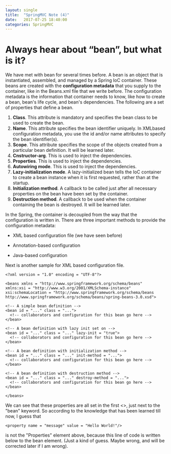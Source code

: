 ```yaml
---
layout: single
title:  "SpringMVC Note (4)"
date:   2017-07-25 18:40:00
categories: SpringMVC
---
```


# Always hear about “bean”, but what is it? #

We have met with bean for several times before. A bean is an object that is instantiated, assembled, and managed by a Spring IoC container. These beans are created with the **configuration metadata** that you supply to the container, like in the Beans.xml file that we write before. The configuration metadata is the information that container needs to know, like how to create a bean, bean's life cycle, and bean's dependencies. The following are a set of properties that define a bean.

1. **Class**. This attribute is mandatory and specifies the bean class to be used to create the bean.
2. **Name**. This attribute specifies the bean identifier uniquely. In XMLbased configuration metadata, you use the id and/or name attributes to specify the bean identifier(s).
3. **Scope**. This attribute specifies the scope of the objects created from a particular bean definition. It will be learned later.
4. **Cnstructor-arg**. This is used to inject the dependencies.
5. **Properties**. This is used to inject the dependencies.
6. **Autowiring mode**. This is used to inject the dependencies.
7. **Lazy-initialization mode**. A lazy-initialized bean tells the IoC container to create a bean instance when it is first requested, rather than at the startup.
8. **Initialization method**. A callback to be called just after all necessary properties on the bean have been set by the container.
9. **Destruction method**. A callback to be used when the container containing the bean is destroyed. It will be learned later.

In the Spring, the container is decoupled from the way that the configuration is written in. There are three important methods to provide the configuration metadata:

- XML based configuration file (we have seen before)

- Annotation-based configuration

- Java-based configuration

Next is another sample for XML based configuration file.

	<?xml version = "1.0" encoding = "UTF-8"?>

	<beans xmlns = "http://www.springframework.org/schema/beans"
   	xmlns:xsi = "http://www.w3.org/2001/XMLSchema-instance"
   	xsi:schemaLocation = "http://www.springframework.org/schema/beans
   	http://www.springframework.org/schema/beans/spring-beans-3.0.xsd">
	
   	<!-- A simple bean definition -->
   	<bean id = "..." class = "...">
      <!-- collaborators and configuration for this bean go here -->
   	</bean>
	
   	<!-- A bean definition with lazy init set on -->
   	<bean id = "..." class = "..." lazy-init = "true">
      <!-- collaborators and configuration for this bean go here -->
   	</bean>
	
   	<!-- A bean definition with initialization method -->
   	<bean id = "..." class = "..." init-method = "...">
      <!-- collaborators and configuration for this bean go here -->
   	</bean>
	
   	<!-- A bean definition with destruction method -->
   	<bean id = "..." class = "..." destroy-method = "...">
      <!-- collaborators and configuration for this bean go here -->
   	</bean>
	
	</beans>

We can see that these properties are all set in the first <>, just next to the "bean" keyword. So according to the knowledge that has been learned till now, I guess that

    <property name = "message" value = "Hello World!"/>

is not the "Properties" element above, because this line of code is written below to the bean element. (Just a kind of guess. Maybe wrong, and will be corrected later if I am wrong).


